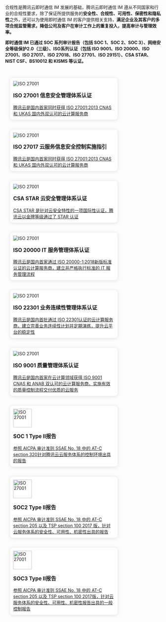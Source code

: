 合规性是腾讯云即时通信 IM 发展的基础，腾讯云即时通信 IM 遵从不同国家和行业的合规性要求，除了保证所提供服务的**安全性、合规性、可用性、保密性和隐私性**之外，还可以为使用即时通信 IM 的客户提供相关支持，**满足企业及其客户的多项合规监管需求，降低公司及客户在审计工作上的重复投入，提高审计与管理效率。**

<b>即时通信 IM 已通过 SOC 系列审计报告（包括 SOC 1、SOC 2、SOC 3）、网络安全等级保护2.0（三级）、ISO系列认证（包括 ISO 9001、ISO 20000、ISO 27001、ISO 27017、ISO 27018、ISO 27701、ISO 29151）、CSA STAR、NIST CSF、BS10012 和 KISMS 等认证。</b>




<style>
    .card-container {
        width: 380px;
				height:
        display: block;
        float: left;
        padding-left: 15px;
        padding-right: 15px;
        box-sizing: border-box;
    }

    .card {
        border-radius: 10px;
        padding-top: 10px;
        padding-left: 10px;
        padding-right: 10px;
        padding-bottom: 10px;
        margin-top: 30px;
        border: 1px solid #ebeef5;
        background-color: #fff;
        overflow: hidden;
        box-shadow: 0 2px 12px 0 rgb(0 0 0 / 10%);
        text-align: left;
    }

    .markdown-text-box img {
        box-shadow: none;
    }


    .titlename {
                color:#191919;f
        position: relative;
        top: -2px;
                font-weight: bolder;
                font-size: larger;
    }
        
        @media (max-width: 768px){
                .card-container,
                .scene-card-container{
                        width: 100%;
                }
                .scene-card > div{
                        width: 100%!important;
                        margin-left: 0!important;
                }
                img {
        box-shadow: none;
    }
        }
</style>


<div style="position: relative; box-sizing: border-box;  padding-bottom: 10px; margin-bottom: 10px; overflow:hidden">
        <div class="card-container">
            <div class="card">
                           <img src="https://qcloudimg.tencent-cloud.cn/raw/4de643fb2f56ccc693fc2839ad164a61.png" alt="ISO 27001">
                                <p class="titlename">ISO 27001 信息安全管理体系认证</p>
                <p style="color:#586376;"></p>
                                <a href="https://cloud.tencent.com/document/product/363/2408">腾讯云是国内首家同时获得 ISO 27001:2013 CNAS 和 UKAS 国内外双认可的云计算服务商</a>
            </div>
        </div>
				        <div class="card-container">
            <div class="card">
                           <img src="https://qcloudimg.tencent-cloud.cn/raw/597a86f0353fc16d111674fbdee25c2e.png" alt="ISO 27001">
                                <p class="titlename">ISO 27017 云服务信息安全控制实施指引 </p>
                <p style="color:#586376;"></p>
                                <a href="https://cloud.tencent.com/document/product/363/35905">腾讯云是国内首家同时获得 ISO 27001:2013 CNAS 和 UKAS 国内外双认可的云计算服务商</a>
            </div>
        </div>
								        <div class="card-container">
            <div class="card">
                           <img src="https://qcloudimg.tencent-cloud.cn/raw/597a86f0353fc16d111674fbdee25c2e.png" alt="ISO 27001">
                                <p class="titlename">CSA STAR 云安全管理体系认证 </p>
                <p style="color:#586376;"></p>
                                <a href="https://cloud.tencent.com/document/product/363/7249">CSA STAR 是针对云安全特性的一项国际性认证，腾讯云以金牌等级通过了 STAR 认证</a>
            </div>
        </div>
								        <div class="card-container">
            <div class="card">
                           <img src="https://qcloudimg.tencent-cloud.cn/raw/597a86f0353fc16d111674fbdee25c2e.png" alt="ISO 27001">
                                <p class="titlename">ISO 20000 IT 服务管理体系认证 </p>
                <p style="color:#586376;"></p>
                                <a href="https://cloud.tencent.com/document/product/363/2409">腾讯云是国内首家通过 ISO 20000-1:2018新版标准认证的云计算服务商，建立并严格执行标准的 IT 服务管理流程</a>
            </div>
        </div>
								        <div class="card-container">
            <div class="card">
                           <img src="https://qcloudimg.tencent-cloud.cn/raw/597a86f0353fc16d111674fbdee25c2e.png" alt="ISO 27001">
                                <p class="titlename">ISO 22301 业务连续性管理体系认证 </p>
                <p style="color:#586376;"></p>
                               <a href="https://cloud.tencent.com/document/product/363/2915">腾讯云是国内首批通过 ISO 22301认证的云计算服务商，建立完善业务连续性计划并定期演练，提升云平台的稳定性</a>
            </div>
        </div>
								        <div class="card-container">
            <div class="card">
                           <img src="https://qcloudimg.tencent-cloud.cn/raw/597a86f0353fc16d111674fbdee25c2e.png" alt="ISO 27001">
                                <p class="titlename">ISO 9001 质量管理体系认证 </p>
                <p style="color:#586376;"></p>
                               <a href="https://cloud.tencent.com/document/product/363/2410">腾讯云是国内首家在云计算领域获得 ISO 9001 CNAS 和 ANAB 双认可的云计算服务商，实施有效的质量控制流程交付优质的云服务</a>
            </div>
        </div>
								        <div class="card-container">
            <div class="card">
                           <img style="width:60px; max-width: inherit;" src="https://qcloudimg.tencent-cloud.cn/raw/7c288e0b31526692c16a8e4fe641d6db.jpg" alt="ISO 27001">
                                <p class="titlename">SOC 1 Type Ⅱ报告 </p>
                <p style="color:#586376;"></p>
                               <a href="https://cloud.tencent.com/document/product/363/11543">参照 AICPA 审计准则 SSAE No. 18 中的 AT-C section 320针对腾讯云云服务体系的控制环境出具的报告</a>
            </div>
        </div>
								        <div class="card-container">
            <div class="card">
                           <img style="width:60px; max-width: inherit;" src="https://qcloudimg.tencent-cloud.cn/raw/7c288e0b31526692c16a8e4fe641d6db.jpg" alt="ISO 27001">
                                <p class="titlename">SOC2 Type Ⅱ报告 </p>
                <p style="color:#586376;"></p>
                               <a href="https://cloud.tencent.com/document/product/363/11543">参照 AICPA 审计准则 SSAE No. 18 中的 AT-C section 205 以及 TSP section 100 2017
										版，针对云服务体系的安全性、可用性、机密性出具的报告</a>
            </div>
        </div>
								        <div class="card-container">
            <div class="card">
                           <img style="width:60px; max-width: inherit;"src="https://qcloudimg.tencent-cloud.cn/raw/7c288e0b31526692c16a8e4fe641d6db.jpg" alt="ISO 27001">
                                <p class="titlename">SOC3 Type Ⅱ报告 </p>
                <p style="color:#586376;"></p>
                               <a href="https://cloud.tencent.com/document/product/363/11543">参照 AICPA 审计准则 SSAE No. 18 中的 AT-C section 205 以及 TSP section 100
										2017版，针对云服务体系的安全性、可用性、机密性报告出具的一般控制报告</a>
            </div>
        </div>

